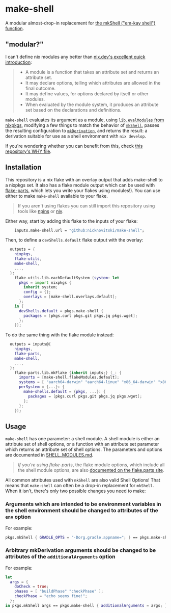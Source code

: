 # make-shell

A modular almost-drop-in replacement for [the mkShell ("em-kay shell") function](https://nixos.org/manual/nixpkgs/stable/#sec-pkgs-mkShell).

## "modular?"

I can't define nix modules any better than [nix.dev's excellent quick introduction](https://nix.dev/tutorials/module-system/a-basic-module/):

> - A module is a function that takes an attribute set and returns an attribute set.
> - It may declare options, telling which attributes are allowed in the final outcome.
> - It may define values, for options declared by itself or other modules.
> - When evaluated by the module system, it produces an attribute set based on the declarations and definitions.

`make-shell` evaluates its argument as a module, using [`lib.evalModules` from nixpkgs](https://nixos.org/manual/nixpkgs/unstable/#module-system-lib-evalModules), modifying a few things to match the behavior of [`mkShell`](https://nixos.org/manual/nixpkgs/stable/#sec-pkgs-mkShell), passes the resulting configuration to [`mkDerivation`](https://nixos.org/manual/nixpkgs/stable/#sec-using-stdenv), and returns the result: a derivation suitable for use as a shell environment with `nix develop`.

If you're wondering whether you can benefit from this, check [this repository's WHY file](WHY.md).

## Installation

This repository is a nix flake with an overlay output that adds make-shell to a nixpkgs set.  It also has a flake module output which can be used with [flake-parts](https://flake.parts/), which lets you write your flakes using modules!).  You can use either to make `make-shell` available to your flake.

> If you aren't using flakes you can still import this repository using tools like [npins](https://github.com/andir/npins/) or [niv](https://github.com/nmattia/niv).

Either way, start by adding this flake to the inputs of your flake:
```nix
    inputs.make-shell.url = "github:nicknovitski/make-shell";
```

Then, to define a `devShells.default` flake output with the overlay:
```nix
  outputs = {
    nixpkgs,
    flake-utils,
    make-shell,
    ...,
  }:
    flake-utils.lib.eachDefaultSystem (system: let
      pkgs = import nixpkgs {
        inherit system;
        config = {};
        overlays = [make-shell.overlays.default];
      };
    in {
      devShells.default = pkgs.make-shell {
        packages = [pkgs.curl pkgs.git pkgs.jq pkgs.wget];
      };
    });
```
To do the same thing with the flake module instead:
```nix
  outputs = inputs@{
    nixpkgs,
    flake-parts,
    make-shell,
    ...,
  }:
    flake-parts.lib.mkFlake {inherit inputs;} (_: {
      imports = [make-shell.flakeModules.default];
      systems = [ "aarch64-darwin" "aarch64-linux" "x86_64-darwin" "x86_64-linux" ];
      perSystem = {...}: {
        make-shells.default = {pkgs, ...}: {
          packages = [pkgs.curl pkgs.git pkgs.jq pkgs.wget];
        };
      };
    });
```

## Usage

`make-shell` has one parameter: a shell module.  A shell module is either an attribute set of shell options, or a function with an attribute set parameter which returns an attribute set of shell options. The parameters and options are documented in [SHELL_MODULES.md](SHELL_MODULES.md).

> *If you're using flake-parts*, the flake module options, which include all the shell module options, are also [documented on the flake.parts site](https://flake.parts/options/make-shell).

All common attributes used with `mkShell` are also valid Shell Options!  That means that `make-shell` can often be a drop-in replacement for `mkShell`.  When it isn't, there's only two possible changes you need to make:

### Arguments which are intended to be environment variables in the shell environment should be changed to attributes of the `env` option

For example:
```nix
pkgs.mkShell { GRADLE_OPTS = "-Dorg.gradle.appname="; } == pkgs.make-shell { env.GRADLE_OPTS = "-Dorg.gradle.appname="; }
```

### Arbitrary mkDerivation arguments should be changed to be attributes of the `additionalArguments` option

For example:
```nix
let
  args = {
    doCheck = true;
    phases = [ "buildPhase" "checkPhase" ];
    checkPhase = "echo seems fine!";
  };
in pkgs.mkShell args == pkgs.make-shell { additionalArguments = args; }
```
